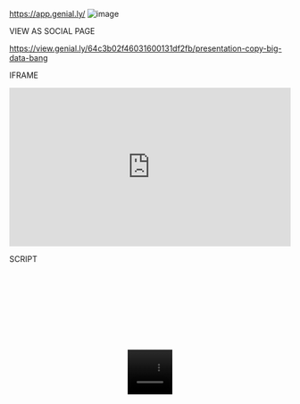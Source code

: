 https://app.genial.ly/
![image](https://github.com/NoeliaFerrero/Proyecto_MentoriaFAMAF_2023/assets/95980577/45296363-caff-4279-80ed-662c79cb4d26)


VIEW AS SOCIAL PAGE

https://view.genial.ly/64c3b02f46031600131df2fb/presentation-copy-big-data-bang


IFRAME
<div style="width: 100%;"><div style="position: relative; padding-bottom: 56.25%; padding-top: 0; height: 0;"><iframe title="Copy - Big Data Bang" frameborder="0" width="1200" height="675" style="position: absolute; top: 0; left: 0; width: 100%; height: 100%;" src="https://view.genial.ly/64c3b02f46031600131df2fb" type="text/html" allowscriptaccess="always" allowfullscreen="true" scrolling="yes" allownetworking="all"></iframe> </div> </div>


SCRIPT
<div class="container-wrapper-genially" style="position: relative; min-height: 400px; max-width: 100%;"><video class="loader-genially" autoplay="autoplay" loop="loop" playsinline="playsInline" muted="muted" style="position: absolute;top: 45%;left: 50%;transform: translate(-50%, -50%);width: 80px;height: 80px;margin-bottom: 10%"><source src="https://static.genial.ly/resources/loader-default.mp4" type="video/mp4" />Your browser does not support the video tag.</video><div id="64c3b02f46031600131df2fb" class="genially-embed" style="margin: 0px auto; position: relative; height: auto; width: 100%;"></div></div><script>(function (d) { var js, id = "genially-embed-js", ref = d.getElementsByTagName("script")[0]; if (d.getElementById(id)) { return; } js = d.createElement("script"); js.id = id; js.async = true; js.src = "https://view.genial.ly/static/embed/embed.js"; ref.parentNode.insertBefore(js, ref); }(document));</script>

